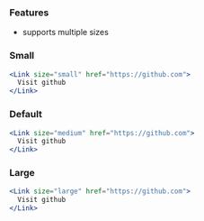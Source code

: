 ### Features

- supports multiple sizes

### Small

```jsx
<Link size="small" href="https://github.com">
  Visit github
</Link>
```

### Default

```jsx
<Link size="medium" href="https://github.com">
  Visit github
</Link>
```

### Large

```jsx
<Link size="large" href="https://github.com">
  Visit github
</Link>
```
